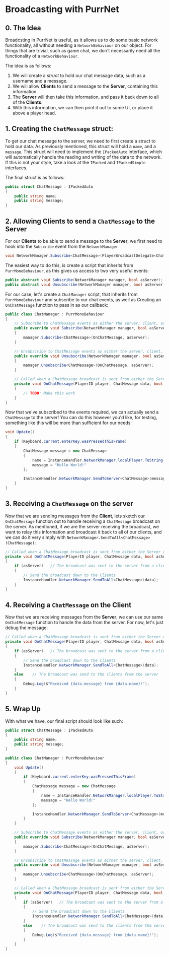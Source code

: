 # Broadcasting with PurrNet 

## 0. The Idea
Broadcsting in PurrNet is useful, as it allows us to do some basic network functionality, all without needing a `NetworkBehaviour` on our object. For things that are trivial, such as game chat, we don't necessarily need all the functionality of a `NetworkBehaviour`.

The idea is as follows:
1. We will create a *struct* to hold our chat message data, such as a username and a message.
2. We will allow **Clients** to send a message to the **Server**, containing this information.
3. The **Server** will then take this information, and pass it back down to all of the **Clients**.
4. With this information, we can then print it out to some UI, or place it above a player head.

## 1. Creating the `ChatMessage` struct:
To get our chat message to the server, we need to first create a struct to hold our data. As previously mentioned, this struct will hold a `name`, and a `message`. This struct will need to implement the `IPackedAuto` interface, which will automatically handle the reading and writing of the data to the network. If this is not your style, take a look at the `IPacked` and `IPackedSimple` interfaces.

The final struct is as follows:
```C#
public struct ChatMessage : IPackedAuto
{
    public string name;
    public string message;
}
```

## 2. Allowing **Clients** to send a `ChatMessage` to the **Server**
For our **Clients** to be able to send a message to the **Server**, we first need to hook into the `Subscribe` event from the `NetworkManager`
```C#
void NetworkManager.Subscribe<ChatMessage>(PlayerBroadcastDelegate<ChatMessage> callback, bool asServer)
```
The easiest way to do this, is create a script that inherits from `PurrMonoBehaviour`, as this gives us access to two very useful events:

```C#
public abstract void Subscribe(NetworkManager manager, bool asServer);
public abstract void Unsubscribe(NetworkManager manager, bool asServer);
```

For our case, let's create a `ChatManager` script, that inherits from `PurrMonoBehaviour` and subscribe to our chat events, as well as Creating an `OnChatMessage` function to pass in as our callback:

```C#
public class ChatManager : PurrMonoBehaviour
{
    // Subscribe to ChatMessage events as either the server, client, or both
    public override void Subscribe(NetworkManager manager, bool asServer)
    {
        manager.Subscribe<ChatMessage>(OnChatMessage, asServer);
    }

    // Unsubscribe to ChatMessage events as either the server, client, or both
    public override void Unsubscribe(NetworkManager manager, bool asServer)
    {
        manager.Unsubscribe<ChatMessage>(OnChatMessage, asServer);
    }

    // Called when a ChatMessage broadcast is sent from either the Server or a Client
    private void OnChatMessage(PlayerID player, ChatMessage data, bool asServer)
    {
        // TODO: Make this work
    }
}
```

Now that we've subscribed to the events required, we can actually send a `ChatMessage` to the server! You can do this however you'd like, for testing, something like this will be more than sufficient for our needs: 

```C#
void Update()
{
    if (Keyboard.current.enterKey.wasPressedThisFrame)
    {
        ChatMessage message = new ChatMessage
        {
            name = InstanceHandler.NetworkManager.localPlayer.ToString(),
            message = "Hello World!"
        };

        InstanceHandler.NetworkManager.SendToServer<ChatMessage>(message);
    }
}
```

## 3. Receiving a `ChatMessage` on the server
Now that we are sending messages from the **Client**, lets sketch our `OnChatMessage` function out to handle receiving a `ChatMessage` broadcast on the server. As mentioned, if we are the server receiving the broadcast, we want to relay this information and broadcast it back to all of our clients, and we can do it very simply with `NetworkManager.SendToAll<ChatMessage>(ChatMessage)`:

```C#
// Called when a ChatMessage broadcast is sent from either the Server or a Client
private void OnChatMessage(PlayerID player, ChatMessage data, bool asServer)
{
    if (asServer)   // The broadcast was sent to the server from a client
    {
        // Send the broadcast down to the Clients
        InstanceHandler.NetworkManager.SendToAll<ChatMessage>(data);
    }
}
```

## 4. Receiving a `ChatMessage` on the Client
Now that we are receiving messages from the **Server**, we can use our same `OnChatMessage` function to handle the data from the server. For now, let's just debug the message:

```C#
// Called when a ChatMessage broadcast is sent from either the Server or a Client
private void OnChatMessage(PlayerID player, ChatMessage data, bool asServer)
{
    if (asServer)   // The broadcast was sent to the server from a client
    {
        // Send the broadcast down to the Clients
        InstanceHandler.NetworkManager.SendToAll<ChatMessage>(data);
    }
    else    // The broadcast was send to the clients from the server
    {
        Debug.Log($"Received {data.message} from {data.name}!");
    }
}
```

## 5. Wrap Up
With what we have, our final script should look like such:

```C#
public struct ChatMessage : IPackedAuto
{
    public string name;
    public string message;
}

public class ChatManager : PurrMonoBehaviour
{
    void Update()
    {
        if (Keyboard.current.enterKey.wasPressedThisFrame)
        {
            ChatMessage message = new ChatMessage
            {
                name = InstanceHandler.NetworkManager.localPlayer.ToString(),
                message = "Hello World!"
            };

            InstanceHandler.NetworkManager.SendToServer<ChatMessage>(message);
        }
    }

    // Subscribe to ChatMessage events as either the server, client, or both
    public override void Subscribe(NetworkManager manager, bool asServer)
    {
        manager.Subscribe<ChatMessage>(OnChatMessage, asServer);
    }

    // Unsubscribe to ChatMessage events as either the server, client, or both
    public override void Unsubscribe(NetworkManager manager, bool asServer)
    {
        manager.Unsubscribe<ChatMessage>(OnChatMessage, asServer);
    }

    // Called when a ChatMessage broadcast is sent from either the Server or a Client
    private void OnChatMessage(PlayerID player, ChatMessage data, bool asServer)
    {
        if (asServer)   // The broadcast was sent to the server from a client
        {
            // Send the broadcast down to the Clients
            InstanceHandler.NetworkManager.SendToAll<ChatMessage>(data);
        }
        else    // The broadcast was send to the clients from the server
        {
            Debug.Log($"Received {data.message} from {data.name}!");
        }
    }
}
```